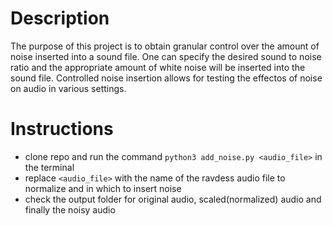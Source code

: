 # Description

The purpose of this project is to obtain granular control over the amount of noise inserted into a sound file. One can specify the desired sound to noise ratio and the appropriate amount of white noise will be inserted into the sound file. Controlled noise insertion allows for testing the effectos of noise on audio in various settings.

# Instructions

- clone repo and run the command ```python3 add_noise.py <audio_file>``` in the terminal
- replace ```<audio_file>``` with the name of the ravdess audio file to normalize and in which to insert noise
- check the output folder for original audio, scaled(normalized) audio and finally the noisy audio

